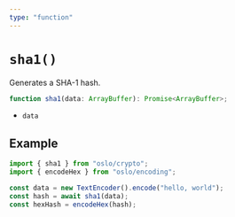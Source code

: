 ```yaml
---
type: "function"
---
```


# `sha1()`

Generates a SHA-1 hash.

```ts
function sha1(data: ArrayBuffer): Promise<ArrayBuffer>; 
```

- `data`

## Example

```ts
import { sha1 } from "oslo/crypto";
import { encodeHex } from "oslo/encoding";

const data = new TextEncoder().encode("hello, world");
const hash = await sha1(data);
const hexHash = encodeHex(hash);
```
